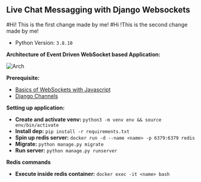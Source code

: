 ## Live Chat Messagging with Django Websockets
#Hi! This is the first change made by me!
#Hi !This is the second change made by me!

- Python Version: ``3.8.10``

**Architecture of Event Driven WebSocket based Application:**

![Arch](https://miro.medium.com/max/1400/1*OjBd7k7l1LZ0dmpScoJbew.png)

**Prerequisite:**

-   [Basics of WebSockets with Javascript](https://javascript.info/websocket)
-   [Django Channels](https://channels.readthedocs.io/en/stable/)

**Setting up application:**
-   **Create and activate venv:** `python3 -m venv env && source env/bin/activate`
-   **Install dep:** `pip install -r requirements.txt`
-   **Spin up redis server:** `docker run -d --name <name> -p 6379:6379 redis`
-   **Migrate:** `python manage.py migrate`
-   **Run server:** `python manage.py runserver`

**Redis commands**

-   **Execute inside redis container:** `docker exec -it <name> bash`
